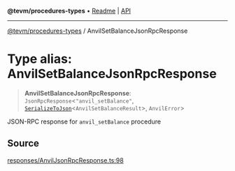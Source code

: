 **@tevm/procedures-types** • [Readme](../README.md) \| [API](../globals.md)

***

[@tevm/procedures-types](../README.md) / AnvilSetBalanceJsonRpcResponse

# Type alias: AnvilSetBalanceJsonRpcResponse

> **AnvilSetBalanceJsonRpcResponse**: `JsonRpcResponse`\<`"anvil_setBalance"`, [`SerializeToJson`](SerializeToJson.md)\<`AnvilSetBalanceResult`\>, `AnvilError`\>

JSON-RPC response for `anvil_setBalance` procedure

## Source

[responses/AnvilJsonRpcResponse.ts:98](https://github.com/evmts/tevm-monorepo/blob/main/packages/procedures-types/src/responses/AnvilJsonRpcResponse.ts#L98)
